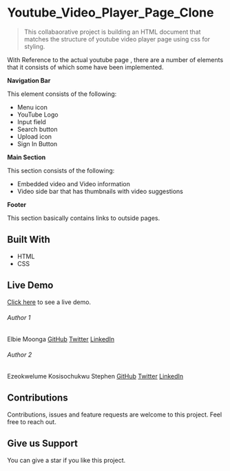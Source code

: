 # Youtube_Video_Player_Page_Clone

> This collabaorative project is building an HTML document that matches the structure of youtube video player page
using css for styling.

With Reference to the actual youtube page , there are a number of elements that it consists of which some have been implemented.

**Navigation Bar**

This element consists of the following:
* Menu icon
* YouTube Logo
* Input field
* Search button
* Upload icon
* Sign In Button

**Main Section**

This section consists of the following:
* Embedded video and Video information
* Video side bar that has thumbnails with video suggestions

**Footer**

This section basically contains links to outside pages.

## Built With

* HTML
* CSS

## Live Demo

[Click here](https://htmlpreview.github.io/?https://github.com/Elbie-em/Youtube_Video_Player_Page/blob/youtube_page_clone_feature_b/index.html) to see a live demo.

###### Author 1

Elbie Moonga
[GitHub](https://github.com/Elbie-em)
[Twitter](https://twitter.com/ElbieEm)
[LinkedIn](https://www.linkedin.com/in/elbie-moonga-253bbb12b/)

###### Author 2
Ezeokwelume Kosisochukwu Stephen
[GitHub](https://github.com/KossySteve)
[Twitter](https://twitter.com/EzeSteve3/)
[LinkedIn](https://www.linkedin.com/in/steve-ez-b090ba198/)

## Contributions

Contributions, issues and feature requests are welcome to this project. Feel free to reach out.

## Give us Support

You can give a star if you like this project.
